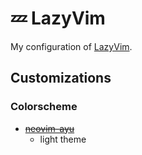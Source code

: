 # 💤 LazyVim

My configuration of [LazyVim](https://github.com/LazyVim/LazyVim).

## Customizations

### Colorscheme

- ~~[neovim-ayu](https://github.com/Shatur/neovim-ayu)~~
  - light theme
